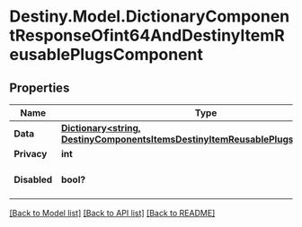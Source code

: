 # Destiny.Model.DictionaryComponentResponseOfint64AndDestinyItemReusablePlugsComponent

## Properties

Name | Type | Description | Notes
------------ | ------------- | ------------- | -------------
**Data** | [**Dictionary&lt;string, DestinyComponentsItemsDestinyItemReusablePlugsComponent&gt;**](DestinyComponentsItemsDestinyItemReusablePlugsComponent.md) |  | [optional] 
**Privacy** | **int** |  | [optional] 
**Disabled** | **bool?** | If true, this component is disabled. | [optional] 

[[Back to Model list]](../README.md#documentation-for-models) [[Back to API list]](../README.md#documentation-for-api-endpoints) [[Back to README]](../README.md)

